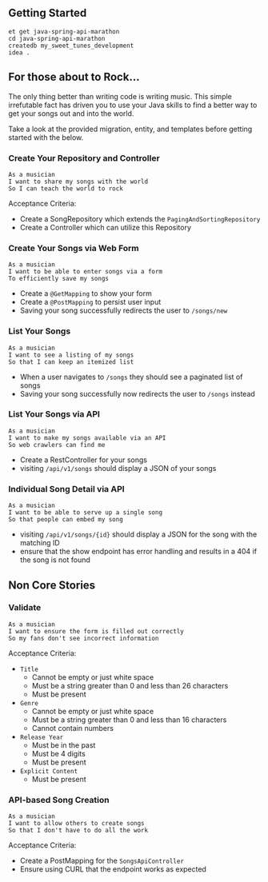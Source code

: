 ## Getting Started

```no-highlight
et get java-spring-api-marathon
cd java-spring-api-marathon
createdb my_sweet_tunes_development
idea .
```

## For those about to Rock...

The only thing better than writing code is writing music. This simple irrefutable fact has driven you to use your Java skills to find a better way to get your songs out and into the world.

Take a look at the provided migration, entity, and templates before getting started with the below.

### Create Your Repository and Controller

```no-highlight
As a musician
I want to share my songs with the world
So I can teach the world to rock
```

Acceptance Criteria:

- Create a SongRepository which extends the `PagingAndSortingRepository`
- Create a Controller which can utilize this Repository


### Create Your Songs via Web Form

```no-highlight
As a musician
I want to be able to enter songs via a form
To efficiently save my songs
```

- Create a `@GetMapping` to show your form
- Create a `@PostMapping` to persist user input
- Saving your song successfully redirects the user to `/songs/new`

### List Your Songs

```no-highlight
As a musician
I want to see a listing of my songs
So that I can keep an itemized list
```

- When a user navigates to `/songs` they should see a paginated list of songs
- Saving your song successfully now redirects the user to `/songs` instead

### List Your Songs via API

```no-highlight
As a musician
I want to make my songs available via an API
So web crawlers can find me
```

- Create a RestController for your songs
- visiting `/api/v1/songs` should display a JSON of your songs

### Individual Song Detail via API

```no-highlight
As a musician
I want to be able to serve up a single song
So that people can embed my song
```

- visiting `/api/v1/songs/{id}` should display a JSON for the song with the matching ID
- ensure that the show endpoint has error handling and results in a 404 if the song is not found

## Non Core Stories

### Validate

```no-highlight
As a musician
I want to ensure the form is filled out correctly
So my fans don't see incorrect information
```

Acceptance Criteria:

- `Title`
  - Cannot be empty or just white space
  - Must be a string greater than 0 and less than 26 characters
  - Must be present
- `Genre`
  - Cannot be empty or just white space
  - Must be a string greater than 0 and less than 16 characters
  - Cannot contain numbers
- `Release Year`
  - Must be in the past
  - Must be 4 digits
  - Must be present
- `Explicit Content`
  - Must be present

### API-based Song Creation

```no-highlight
As a musician
I want to allow others to create songs
So that I don't have to do all the work
```

Acceptance Criteria:

- Create a PostMapping for the `SongsApiController`
- Ensure using CURL that the endpoint works as expected
